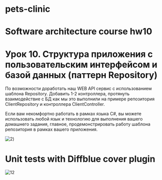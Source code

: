 # pets-clinic
# Software architecture course hw10

# Урок 10. Структура приложения с пользовательским интерфейсом и базой данных (паттерн Repository)
По возможности доработать наш WEB API сервис с использованием шаблона Repository. Добавить 1-2 контроллера, протянуть взаимодействие с БД как мы это выполнили на примере репозитория ClientRepository и контроллера ClientController.

Если вам некомфортно работать в рамках языка C#, вы можете использовать любой язык и технологию для выполнения вашего домашнего задания, главное, продемонстрировать работу шаблона репозитория в рамках вашего приложения.

![2](https://github.com/pashtetrus33/pets-clinic/assets/86385554/043bb877-a74a-4880-9f86-0d15a5eb764f))

# Unit tests with Diffblue cover plugin

![12](https://github.com/pashtetrus33/pets-clinic/assets/86385554/cf80e741-4b9d-4815-8651-70ae89b741b6)
